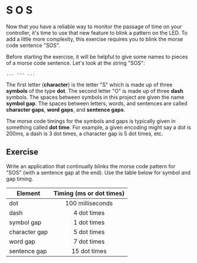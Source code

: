 # S O S

Now that you have a reliable way to monitor the passage of time on your
controller, it's time to use that new feature to blink a pattern on the LED. To 
add a little more complexity, this exercise requires you to blink the morse 
code sentence "SOS".

Before starting the exercise, it will be helpful to give some names to pieces of
a morse code sentence. Let's look at the string "SOS":

    ... --- ...

The first letter (__character__) is the letter "S" which is made up of three
__symbols__ of the type __dot__. The second letter "O" is made up of three
__dash__ symbols. The spaces between symbols in this project are given the name
__symbol gap__. The spaces between letters, words, and sentences are called
__character gaps__,  __word gaps__, and __sentence gaps__. 

The morse code timings for the symbols and gaps is typically given in something
called __dot time__. For example, a given encoding might say a dot is 200ms,
a dash is 3 dot times, a character gap is 5 dot times, etc.


## Exercise

Write an application that continually blinks the morse code pattern for "SOS"
(with a sentence gap at the end). Use the table below for symbol and gap timing.

| Element       | Timing (ms or dot times) |
| ------------- | :----------------------: |
| dot           |  100 milliseconds        |
| dash          |  4 dot times             |
| symbol gap    |  1 dot times             |
| character gap |  5 dot times             |
| word gap      |  7 dot times             |
| sentence gap  |  15 dot times            |

